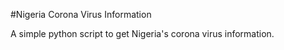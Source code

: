 #Nigeria Corona Virus Information

A simple python script to get Nigeria's corona virus information. 